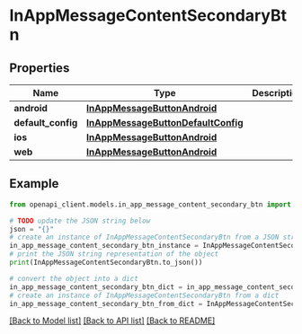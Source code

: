 # InAppMessageContentSecondaryBtn


## Properties

Name | Type | Description | Notes
------------ | ------------- | ------------- | -------------
**android** | [**InAppMessageButtonAndroid**](InAppMessageButtonAndroid.md) |  | [optional] 
**default_config** | [**InAppMessageButtonDefaultConfig**](InAppMessageButtonDefaultConfig.md) |  | [optional] 
**ios** | [**InAppMessageButtonAndroid**](InAppMessageButtonAndroid.md) |  | [optional] 
**web** | [**InAppMessageButtonAndroid**](InAppMessageButtonAndroid.md) |  | [optional] 

## Example

```python
from openapi_client.models.in_app_message_content_secondary_btn import InAppMessageContentSecondaryBtn

# TODO update the JSON string below
json = "{}"
# create an instance of InAppMessageContentSecondaryBtn from a JSON string
in_app_message_content_secondary_btn_instance = InAppMessageContentSecondaryBtn.from_json(json)
# print the JSON string representation of the object
print(InAppMessageContentSecondaryBtn.to_json())

# convert the object into a dict
in_app_message_content_secondary_btn_dict = in_app_message_content_secondary_btn_instance.to_dict()
# create an instance of InAppMessageContentSecondaryBtn from a dict
in_app_message_content_secondary_btn_from_dict = InAppMessageContentSecondaryBtn.from_dict(in_app_message_content_secondary_btn_dict)
```
[[Back to Model list]](../README.md#documentation-for-models) [[Back to API list]](../README.md#documentation-for-api-endpoints) [[Back to README]](../README.md)



